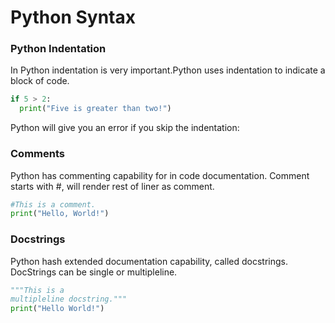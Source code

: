 # Python Syntax

### Python Indentation
In Python indentation is very important.Python uses indentation to indicate a block of code. 
```python
if 5 > 2:
  print("Five is greater than two!")
```
Python will give you an error if you skip the indentation:

### Comments
Python has commenting capability for in code documentation.
Comment starts with #, will render rest of liner as comment.
```python
#This is a comment.
print("Hello, World!")
```

### Docstrings
Python hash extended documentation capability, called docstrings.
DocStrings can be single or multipleline.
```python
"""This is a 
multipleline docstring."""
print("Hello World!")
```
